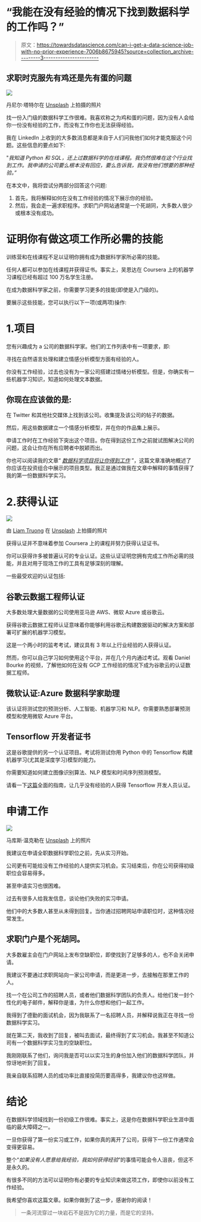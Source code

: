 # “我能在没有经验的情况下找到数据科学的工作吗？”

> 原文：<https://towardsdatascience.com/can-i-get-a-data-science-job-with-no-prior-experience-7006b8675945?source=collection_archive---------3----------------------->

## 求职时克服先有鸡还是先有蛋的问题

![](img/00b9e8fff8e24433d47978603bb5e7b6.png)

丹尼尔·塔特尔在 [Unsplash](https://unsplash.com/s/photos/chicken-and-egg?utm_source=unsplash&utm_medium=referral&utm_content=creditCopyText) 上拍摄的照片

找一份入门级的数据科学工作很难。我喜欢称之为鸡和蛋的问题，因为没有人会给你一份没有经验的工作，而没有工作你也无法获得经验。

我在 LinkedIn 上收到的大多数消息都是来自于人们问我他们如何才能克服这个问题。这些信息的要点如下:

"*我知道 Python 和 SQL，还上过数据科学的在线课程。我仍然很难在这个行业找到工作。我申请的公司要么根本没有回应，要么告诉我，我没有他们想要的那种经验。”*

在本文中，我将尝试分两部分回答这个问题:

1.  首先，我将解释如何在没有工作经验的情况下展示你的经验。
2.  然后，我会走一遍求职程序。求职门户网站通常是一个死胡同，大多数人很少或根本没有成功。

# 证明你有做这项工作所必需的技能

训练营和在线课程不足以证明你拥有成为数据科学家所必需的技能。

任何人都可以参加在线课程并获得证书。事实上，吴恩达在 Coursera 上的机器学习课程已经有超过 100 万名学生注册。

在成为数据科学家之前，你需要学习更多的技能(即使是入门级的)。

要展示这些技能，您可以执行以下一项(或两项)操作:

# 1.项目

您有兴趣成为 a 公司的数据科学家。他们的工作列表中有一项要求，即:

寻找在自然语言处理和建立情感分析模型方面有经验的人。

你没有工作经验，过去也没有为一家公司搭建过情绪分析模型。但是，你确实有一些机器学习知识，知道如何处理文本数据。

## 你现在应该做的是:

在 Twitter 和其他社交媒体上找到该公司。收集提及该公司的帖子的数据。

然后，用这些数据建立一个情感分析模型，并在你的作品集上展示。

申请工作时在工作经验下突出这个项目。你在得到这份工作之前就试图解决公司的问题，这会让你在所有应聘者中脱颖而出。

你也可以阅读我的文章“ [*数据科学项目将让你得到工作*](/data-science-projects-that-will-get-you-the-job-805065e7260) ”，这篇文章准确地概述了你应该在投资组合中展示的项目类型。我正是通过做我在文章中解释的事情获得了我的第一份数据科学实习。

# 2.获得认证

![](img/b8d4fb42c5ddc5f944a49d11335fc191.png)

由 [Liam Truong](https://unsplash.com/@liamtruong?utm_source=unsplash&utm_medium=referral&utm_content=creditCopyText) 在 [Unsplash](https://unsplash.com/s/photos/certificate?utm_source=unsplash&utm_medium=referral&utm_content=creditCopyText) 上拍摄的照片

获得认证并不意味着参加 Coursera 上的课程并努力获得认证证书。

你可以获得许多被普遍认可的专业认证。这些认证证明您拥有完成工作所必需的技能，并且对用于现场工作的工具有足够深刻的理解。

一些最受欢迎的认证包括:

## **谷歌云数据工程师认证**

大多数处理大量数据的公司使用亚马逊 AWS、微软 Azure 或谷歌云。

获得谷歌云数据工程师认证意味着你能够利用谷歌云构建数据驱动的解决方案和部署可扩展的机器学习模型。

这是一个两小时的监考考试，建议具有 3 年以上行业经验的人获得认证。

然而，你可以自己学习如何使用这个平台，并在几个月内通过考试。观看 Daniel Bourke 的视频，了解他如何在没有 GCP 工作经验的情况下成为谷歌云的认证数据工程师。

## **微软认证:Azure 数据科学家助理**

该认证将测试您的预测分析、人工智能、机器学习和 NLP。你需要熟悉部署预测模型和使用微软 Azure 平台。

## **Tensorflow 开发者证书**

这是谷歌提供的另一个认证项目。考试将测试你用 Python 中的 Tensorflow 构建机器学习(尤其是深度学习)模型的能力。

你需要知道如何建立图像识别算法、NLP 模型和时间序列预测模型。

请看一下[这篇](/how-i-passed-the-tensorflow-developer-certification-exam-f5672a1eb641)全面的指南，让几乎没有经验的人获得 Tensorflow 开发人员认证。

# 申请工作

![](img/4a5b15b2e5a1447be136383a99fc6f8d.png)

马库斯·温克勒在 [Unsplash](https://unsplash.com/s/photos/job?utm_source=unsplash&utm_medium=referral&utm_content=creditCopyText) 上的照片

我建议在申请全职数据科学职位之前，先从实习开始。

公司更有可能给没有工作经验的人提供实习机会。实习结束后，你在公司获得初级职位会容易得多。

甚至申请实习也很困难。

过去有很多人给我发信息，谈论他们失败的实习申请。

他们中的大多数人甚至从未得到回复。当你通过招聘网站申请职位时，这种情况经常发生。

## 求职门户是个死胡同。

大多数雇主会在门户网站上发布空缺职位，即使找到了足够多的人，也不会关闭申请。

我建议不要通过求职网站向一家公司申请，而是更进一步，去接触在那里工作的人。

找一个在公司工作的招聘人员，或者他们数据科学团队的负责人。给他们发一封个性化的电子邮件，解释你是谁，为什么你想和他们一起工作。

我得到了德勤的面试机会，因为我联系了一名招聘人员，并解释说我正在寻找一份数据科学实习。

就在第二天，我收到了回复，被叫去面试，最终得到了实习机会。我甚至不知道公司有一个数据科学实习生的空缺职位。

我刚刚联系了他们，询问我是否可以以实习生的身份加入他们的数据科学团队，并惊讶地听到了回复。

我亲自联系招聘人员的成功率比直接投简历要高得多，我建议你也这样做。

# 结论

在数据科学领域找到一份初级工作很难。事实上，这是你在数据科学职业生涯中面临的最大障碍之一。

一旦你获得了第一份实习或工作，如果你真的离开了公司，获得下一份工作通常会变得更容易。

整个“*如果没有人愿意给我经验，我如何获得经验*”的事情可能会令人沮丧，但这不是永久的。

有很多不同的方法可以证明你有必要的专业知识来做这项工作，即使你以前没有工作经验。

我希望你喜欢这篇文章。如果你做到了这一步，感谢你的阅读！

> 一条河流穿过一块岩石不是因为它的力量，而是它的坚持。